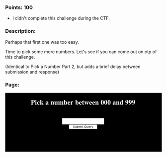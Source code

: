 ### Points: 100
  - I didn't complete this challenge during the CTF.

### Description:

Perhaps that first one was too easy.

Time to pick some more numbers. Let's see if you can come out on otp of this challenge.

(Identical to Pick a Number Part 2, but adds a brief delay between submission and response)

### Page:

![Image](https://raw.githubusercontent.com/r4g1n-cajun/CTF-Writeups/master/NCSAM%20Hacktober%20CTF%202018/Programming/Files/picknumber2v2.png?token=AlLywP2Qid96HguLSx8Mk--v63H7H3f6ks5b2hTlwA%3D%3D)
